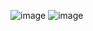 ![image](https://github.com/user-attachments/assets/6caeef32-b093-43a0-9145-ea7714d47e5d)
![image](https://github.com/user-attachments/assets/fb17c488-5fb0-4390-96ed-5aac60de7616)
